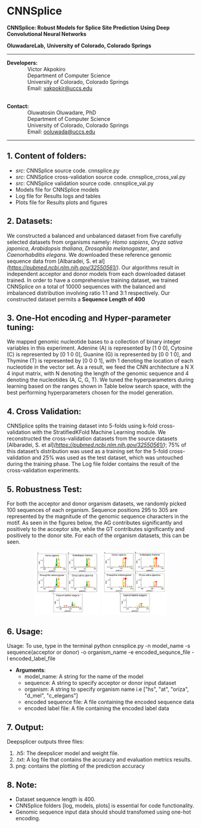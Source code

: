 # CNNSplice
**CNNSplice: Robust Models for Splice Site Prediction Using Deep Convolutional Neural Networks**


**OluwadareLab,**
**University of Colorado, Colorado Springs**

----------------------------------------------------------------------
**Developers:** <br />
		 &nbsp;&nbsp;&nbsp;&nbsp;&nbsp;&nbsp;&nbsp;&nbsp;&nbsp;&nbsp;&nbsp;&nbsp;&nbsp;&nbsp;Victor Akpokiro<br />
		 &nbsp;&nbsp;&nbsp;&nbsp;&nbsp;&nbsp;&nbsp;&nbsp;&nbsp;&nbsp;&nbsp;&nbsp;&nbsp;&nbsp;Department of Computer Science <br />
		 &nbsp;&nbsp;&nbsp;&nbsp;&nbsp;&nbsp;&nbsp;&nbsp;&nbsp;&nbsp;&nbsp;&nbsp;&nbsp;&nbsp;University of Colorado, Colorado Springs <br />
		 &nbsp;&nbsp;&nbsp;&nbsp;&nbsp;&nbsp;&nbsp;&nbsp;&nbsp;&nbsp;&nbsp;&nbsp;&nbsp;&nbsp;Email: vakpokir@uccs.edu <br /><br />

**Contact:** <br />
		 &nbsp;&nbsp;&nbsp;&nbsp;&nbsp;&nbsp;&nbsp;&nbsp;&nbsp;&nbsp;&nbsp;&nbsp;&nbsp;&nbsp;Oluwatosin Oluwadare, PhD <br />
		 &nbsp;&nbsp;&nbsp;&nbsp;&nbsp;&nbsp;&nbsp;&nbsp;&nbsp;&nbsp;&nbsp;&nbsp;&nbsp;&nbsp;Department of Computer Science <br />
		 &nbsp;&nbsp;&nbsp;&nbsp;&nbsp;&nbsp;&nbsp;&nbsp;&nbsp;&nbsp;&nbsp;&nbsp;&nbsp;&nbsp;University of Colorado, Colorado Springs <br />
		 &nbsp;&nbsp;&nbsp;&nbsp;&nbsp;&nbsp;&nbsp;&nbsp;&nbsp;&nbsp;&nbsp;&nbsp;&nbsp;&nbsp;Email: ooluwada@uccs.edu 
    
--------------------------------------------------------------------	

**1.	Content of folders:**
-----------------------------------------------------------	
* *src*: CNNSplice source code. cnnsplice.py <br />
* *src*: CNNSplice cross-validation source code. cnnsplice_cross_val.py<br />
* *src*: CNNSplice validation source code. cnnsplice_val.py <br />
* Models file for CNNSplice models <br />
* Log file for Results logs and tables <br />
* Plots file for Results plots and figures <br />


**2.	Datasets:**
-----------------------------------------------------------
We constructed a balanced and unbalanced dataset from five carefully selected datasets from organisms namely: *Homo sapiens*, *Oryza sativa japonica*, *Arabidopsis thaliana*, *Drosophila melanogaster*, and *Caenorhabditis elegans*. We downloaded these reference genomic sequence data from [Albaradei, S. et al]*(https://pubmed.ncbi.nlm.nih.gov/32550561/)*. Our algorithms result in independent acceptor and donor models from each downloaded dataset trained. In order to have a comprehensive training dataset, we trained CNNSplice on a total of 10000 sequences with the balanced and imbalanced distribution involving ratio 1:1 and 3:1 respectively. Our constructed dataset permits a 
**Sequence Length of 400**


**3.	One-Hot encoding and Hyper-parameter tuning:**
-----------------------------------------------------------

We mapped genomic nucleotide bases to a collection of binary integer variables in this experiment. Adenine (A) is represented by [1 0 0], Cytosine (C) is represented by [0 1 0 0], Guanine (G) is represented by [0 0 1 0], and Thymine (T) is represented by [0 0 0 1], with 1 denoting the location of each nucleotide in the vector set. As a result, we feed the CNN architecture a N X 4 input matrix, with N denoting the length of the genomic sequence and 4 denoting the nucleotides (A, C, G, T).
We tuned the hyperparameters during learning based on the ranges shown in Table below search space, with the best performing hyperparameters chosen for the model generation. 


**4.	Cross Validation:**
-----------------------------------------------------------

CNNSplice splits the training dataset into 5-folds using k-fold cross-validation with the StratifiedKFold Machine Learning module. We reconstructed the cross-validation datasets from the source datasets [Albaradei, S. et al]*(https://pubmed.ncbi.nlm.nih.gov/32550561/)*; 75% of this dataset’s distribution was used as a training set for the 5-fold cross-validation and 25% was used as the test dataset, which was untouched during the training phase. The Log file folder contains the result of the cross-validation experiments.

**5.	Robustness Test:**
-----------------------------------------------------------

For both the acceptor and donor organism datasets, we randomly picked 100 sequences of each organism. Sequence positions 295 to 305 are represented by the magnitude of the genomic sequence characters in the motif. As seen in the figures below, the AG contributes significantly and positively to the acceptor site, while the GT contributes significantly and positively to the donor site. For each of the organism datasets, this can be seen.
<p align="center"><img src="images/robusness_acceptor.png" width="35%" height="35%"> <img src="images/robustness_donor.png" width="35%" height="35%"></p>


**6.	Usage:**
----------------------------------------------------------- 
Usage: To use, type in the terminal python cnnsplice.py -n model_name -s sequence(acceptor or donor) -o organism_name -e encoded_sequnce_file -l encoded_label_file <br /> 	
                          		
                              
* **Arguments**: <br />	
	* model_name: A string for the name of the model <br />
	* sequence: A string to specify acceptor or donor input dataset<br />
	* organism: A string to specify organism name i.e ["hs", "at", "oriza", "d_mel", "c_elegans"] <br />
	* encoded sequence file: A file containing the encoded sequence data <br />
	* encoded label file: A file containing the encoded label data <br />



**7.	Output:**
-----------------------------------------------------------
Deepsplicer outputs three files: 

1. .h5: The deepslicer model and weight file.
2. .txt: A log file that contains the accuracy and evaluation metrics results.
3. png: contains the plotting of the prediction accuracy


**8.	Note:**
-----------------------------------------------------------
* Dataset sequence length is 400.
* CNNSplice folders [log, models, plots] is essential for code functionality.
* Genomic sequence input data should should transfomed using one-hot encoding.

